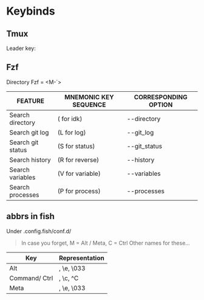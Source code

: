 # Keybinds

## Tmux

Leader key: <C-a>

## Fzf

Directory Fzf = <M-`>

| FEATURE           | MNEMONIC KEY SEQUENCE  | CORRESPONDING OPTION |
| ----------------- | ---------------------- | -------------------- |
| Search directory  | <C-f> ( for idk)       | --directory          |
| Search git log    | <CM-L> (L for log)     | --git_log            |
| Search git status | <CM-S> (S for status)  | --git_status         |
| Search history    | <C-R> (R for reverse)  | --history            |
| Search variables  | <C-V> (V for variable) | --variables          |
| Search processes  | <CM-P> (P for process) | --processes          |

## abbrs in fish

Under .config.fish/conf.d/

> In case you forget, M = Alt / Meta, C = Ctrl
> Other names for these...

| Key           | Representation  |
| ------------- | --------------- |
| Alt           | <A-x>, \e, \033 |
| Command/ Ctrl | <C-x>, \c, ^C   |
| Meta          | <M-x>, \e, \033 |
